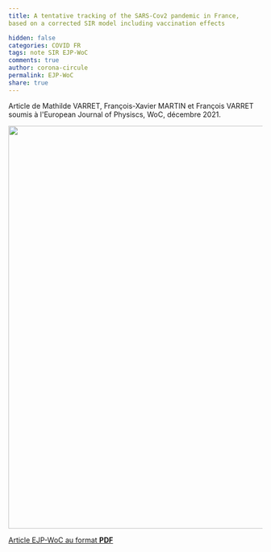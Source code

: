 ```yaml
---
title: A tentative tracking of the SARS-Cov2 pandemic in France, 
based on a corrected SIR model including vaccination effects

hidden: false
categories: COVID FR
tags: note SIR EJP-WoC
comments: true
author: corona-circule
permalink: EJP-WoC
share: true
---
```


<link rel="stylesheet" href="../assets/css/style.css">

Article de Mathilde VARRET, François-Xavier MARTIN et François VARRET soumis à l'European Journal of Physiscs, WoC, décembre 2021. <br/>


<img src='/lettres/images/img-EJP-WoC.png' width='800px'/>

[Article EJP-WoC au format __PDF__](/lettres/resources/pdf/EJP-WoC.pdf)
